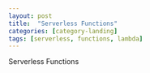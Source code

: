 ```yaml
---
layout: post
title:  "Serverless Functions"
categories: [category-landing]
tags: [serverless, functions, lambda]
---
```


Serverless Functions

